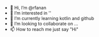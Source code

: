 - 👋 Hi, I’m @rfanan
- 👀 I’m interested in ''
- 🌱 I’m currently learning kotlin and github
- 💞️ I’m looking to collaborate on ...
- 📫 How to reach me just say "Hi"

<!---
rfanan/rfanan is a ✨ special ✨ repository because its `README.md` (this file) appears on your GitHub profile.
You can click the Preview link to take a look at your changes.
--->
